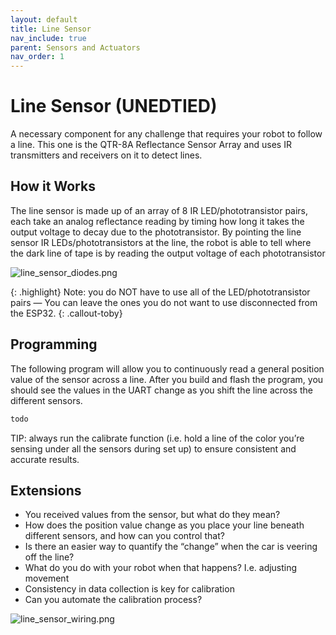 ```yaml
---
layout: default
title: Line Sensor
nav_include: true
parent: Sensors and Actuators
nav_order: 1
---
```


# Line Sensor (UNEDTIED)
A necessary component for any challenge that requires your robot to follow a line. This one is the QTR-8A Reflectance Sensor Array and uses IR transmitters and receivers on it to detect lines.

## How it Works
The line sensor is made up of an array of 8 IR LED/phototransistor pairs, each take an analog reflectance reading by timing how long it takes the output voltage to decay due to the phototransistor. By pointing the line sensor IR LEDs/phototransistors at the line, the robot is able to tell where the dark line of tape is by reading the output voltage of each phototransistor

<img src="{{ '/_assets/images/line_sensor_diodes.png' | prepend: site.baseurl }}" alt="line_sensor_diodes.png">

{: .highlight}
Note: you do NOT have to use all of the LED/phototransistor pairs — You can leave the ones you do not want to use disconnected from the ESP32.
{: .callout-toby}

## Programming
The following program will allow you to continuously read a general position value of the sensor across a line. After you build and flash the program, you should see the values in the UART change as you shift the line across the 
different sensors.

```cpp
todo
```

TIP: always run the calibrate function (i.e. hold a line of the color you’re sensing under all the sensors during set up) to ensure consistent and accurate results.

## Extensions
* You received values from the sensor, but what do they mean? 
* How does the position value change as you place your line beneath different sensors, and how can you control that? 
* Is there an easier way to quantify the “change” when the car is veering off the line?
* What do you do with your robot when that happens? I.e. adjusting movement
* Consistency in data collection is key for calibration
 * Can you automate the calibration process?


<img src="{{ '/_assets/images/line_sensor_wiring.png' | prepend: site.baseurl }}" alt="line_sensor_wiring.png">
